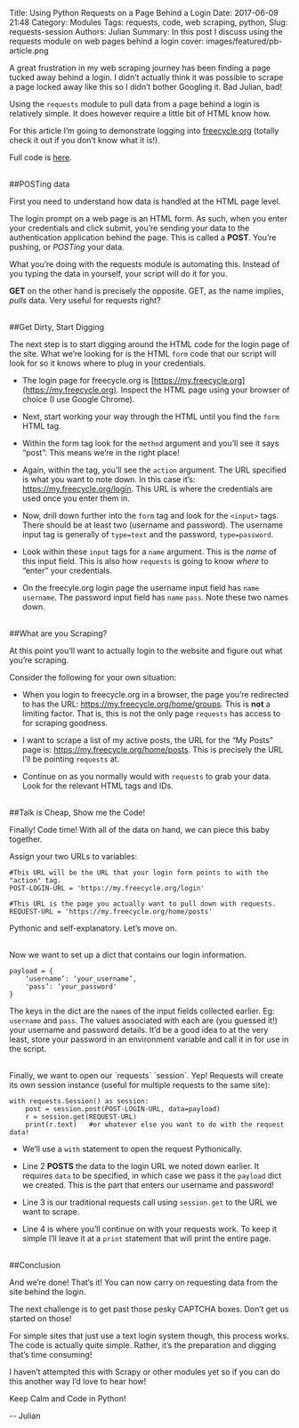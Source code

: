 Title: Using Python Requests on a Page Behind a Login 
Date: 2017-06-09 21:48
Category: Modules
Tags: requests, code, web scraping, python, 
Slug: requests-session
Authors: Julian
Summary: In this post I discuss using the requests module on web pages behind a login
cover: images/featured/pb-article.png

A great frustration in my web scraping journey has been finding a page tucked away behind a login. I didn’t actually think it was possible to scrape a page locked away like this so I didn’t bother Googling it. Bad Julian, bad!

Using the `requests` module to pull data from a page behind a login is relatively simple. It does however require a little bit of HTML know how.

For this article I’m going to demonstrate logging into [freecycle.org](https://www.freecycle.org) (totally check it out if you don’t know what it is!).

Full code is [here](https://github.com/pybites/100DaysOfCode/tree/master/051).


<br>
##POSTing data

First you need to understand how data is handled at the HTML page level. 

The login prompt on a web page is an HTML form. As such, when you enter your credentials and click submit, you’re sending your data to the authentication application behind the page. This is called a **POST**. You’re pushing, or *POSTing* your data.

What you’re doing with the requests module is automating this. Instead of you typing the data in yourself, your script will do it for you.

**GET** on the other hand is precisely the opposite. GET, as the name implies, *pulls* data. Very useful for requests right?


<br>
##Get Dirty, Start Digging

The next step is to start digging around the HTML code for the login page of the site. What we’re looking for is the HTML `form` code that our script will look for so it knows where to plug in your credentials.

- The login page for freecycle.org is [https://my.freecycle.org](https://my.freecycle.org). Inspect the HTML page using your browser of choice (I use Google Chrome).

- Next, start working your way through the HTML until you find the `form` HTML tag.

- Within the form tag look for the `method` argument and you’ll see it says “post”. This means we’re in the right place!

- Again, within the tag, you’ll see the `action` argument. The URL specified is what you want to note down. In this case it’s: https://my.freecycle.org/login. This URL is where the credentials are used once you enter them in.

- Now, drill down further into the `form` tag and look for the `<input>` tags. There should be at least two (username and password). The username input tag is generally of `type=text` and the password, `type=password`.

- Look within these `input` tags for a `name` argument. This is the *name* of this input field. This is also how `requests` is going to know *where* to “enter” your credentials.

- On the freecyle.org login page the username input field has `name` `username`. The password input field has `name` `pass`. Note these two names down.


<br>
##What are you Scraping?

At this point you’ll want to actually login to the website and figure out what you’re scraping.

Consider the following for your own situation:

- When you login to freecycle.org in a browser, the page you’re redirected to has the URL: https://my.freecycle.org/home/groups. This is **not** a limiting factor. That is, this is not the only page `requests` has access to for scraping goodness.

- I want to scrape a list of my active posts, the URL for the “My Posts” page is: https://my.freecycle.org/home/posts. This is precisely the URL I’ll be pointing `requests` at.

- Continue on as you normally would with `requests` to grab your data. Look for the relevant HTML tags and IDs.


<br>
##Talk is Cheap, Show me the Code!

Finally! Code time! With all of the data on hand, we can piece this baby together.

Assign your two URLs to variables:

~~~~
#This URL will be the URL that your login form points to with the "action" tag.
POST-LOGIN-URL = 'https://my.freecycle.org/login'

#This URL is the page you actually want to pull down with requests.
REQUEST-URL = 'https://my.freecycle.org/home/posts'
~~~~

Pythonic and self-explanatory. Let’s move on.

<br>
Now we want to set up a dict that contains our login information.

~~~~
payload = {
    ‘username’: ‘your_username’,
    'pass’: ‘your_password'
}
~~~~

The keys in the dict are the `name`s of the input fields collected earlier. Eg: `username` and `pass`. The values associated with each are (you guessed it!) your username and password details. It’d be a good idea to at the very least, store your password in an environment variable and call it in for use in the script.

<br>
Finally, we want to open our `requests` `session`. Yep! Requests will create its own session instance (useful for multiple requests to the same site):

~~~~
with requests.Session() as session:
    post = session.post(POST-LOGIN-URL, data=payload)
    r = session.get(REQUEST-URL)
    print(r.text)   #or whatever else you want to do with the request data!
~~~~

- We’ll use a `with` statement to open the request Pythonically.

- Line 2 **POSTS** the data to the login URL we noted down earlier. It requires `data` to be specified, in which case we pass it the `payload` dict we created. This is the part that enters our username and password!

- Line 3 is our traditional requests call using `session.get` to the URL we want to scrape.

- Line 4 is where you’ll continue on with your requests work. To keep it simple I’ll leave it at a `print` statement that will print the entire page.


<br>
##Conclusion

And we’re done! That’s it! You can now carry on requesting data from the site behind the login.

The next challenge is to get past those pesky CAPTCHA boxes. Don’t get us started on those!

For simple sites that just use a text login system though, this process works. The code is actually quite simple. Rather, it’s the preparation and digging that’s time consuming!

I haven’t attempted this with Scrapy or other modules yet so if you can do this another way I’d love to hear how!

Keep Calm and Code in Python!

-- Julian